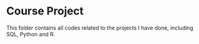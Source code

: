 # Course Project
This folder contains all codes related to the projects I have done, including SQL, Python and R.
